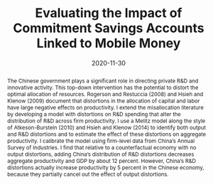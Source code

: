 ---
# Documentation: https://sourcethemes.com/academic/docs/managing-content/

title: "Evaluating the Impact of Commitment Savings
Accounts Linked to Mobile Money"
subtitle: ""
summary: ""
authors: ""
tags: []
categories: []
featured: false
draft: false
date: "2020-11-30"

abstract: "The Chinese government plays a significant role in directing private
R&D and innovative activity. This top-down intervention has the potential to distort the optimal allocation of resources. Rogerson and Restuccia
(2008) and Hsieh and Klenow (2009) document that distortions in the allocation of capital and labor have large negative effects on productivity. I
extend the misallocation literature by developing a model with distortions
on R&D spending that alter the distribution of R&D across firm productivity. I use a Melitz model along the style of Atkeson-Burstein (2010) and
Hsieh and Klenow (2014) to identify both output and R&D distortions
and to estimate the effect of these distortions on aggregate productivity.
I calibrate the model using firm-level data from China’s Annual Survey
of Industries. I find that relative to a counterfactual economy with no
output distortions, adding China’s distribution of R&D distortions decreases aggregate productivity and GDP by about 12 percent. However,
China’s R&D distortions actually increase productivity by 5 percent in the
Chinese economy, because they partially cancel out the effect of output
distortions."

url_pdf: 'msavings.pdf'

# Projects (optional).
#   Associate this post with one or more of your projects.
#   Simply enter your project's folder or file name without extension.
#   E.g. `projects = ["internal-project"]` references `content/project/deep-learning/index.md`.
#   Otherwise, set `projects = []`.
projects: []
---